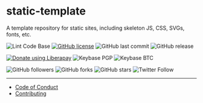 # static-template
A template repository for static sites, including skeleton JS, CSS, SVGs, fonts, etc.

![Lint Code Base](https://github.com/shgysk8zer0/static-template/workflows/Lint%20Code%20Base/badge.svg)
[![GitHub license](https://img.shields.io/github/license/shgysk8zer0/static-template.svg)](https://github.com/shgysk8zer0/static-template/blob/master/LICENSE)
![GitHub last commit](https://img.shields.io/github/last-commit/shgysk8zer0/static-template.svg)
![GitHub release](https://img.shields.io/github/release/shgysk8zer0/static-template.svg)

[![Donate using Liberapay](https://img.shields.io/liberapay/receives/shgysk8zer0.svg?logo=liberapay)](https://liberapay.com/shgysk8zer0/donate "Donate using Liberapay")
![Keybase PGP](https://img.shields.io/keybase/pgp/shgysk8zer0.svg)
![Keybase BTC](https://img.shields.io/keybase/btc/shgysk8zer0.svg)

![GitHub followers](https://img.shields.io/github/followers/shgysk8zer0.svg?style=social)
![GitHub forks](https://img.shields.io/github/forks/shgysk8zer0/static-template.svg?style=social)
![GitHub stars](https://img.shields.io/github/stars/shgysk8zer0/static-template.svg?style=social)
![Twitter Follow](https://img.shields.io/twitter/follow/shgysk8zer0.svg?style=social)
- - -

- [Code of Conduct](./.github/CODE_OF_CONDUCT.md)
- [Contributing](./.github/CONTRIBUTING.md)
<!-- - [Security Policy](./.github/SECURITY.md) -->
